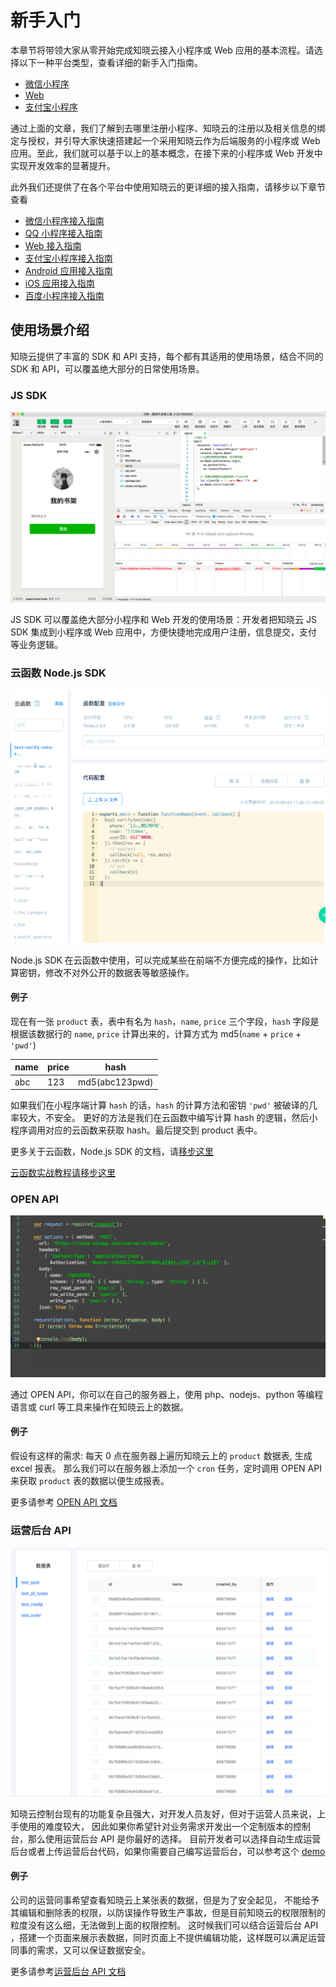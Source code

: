 # 新手入门

本章节将带领大家从零开始完成知晓云接入小程序或 Web 应用的基本流程。请选择以下一种平台类型，查看详细的新手入门指南。

- [微信小程序](./wechat.md)
- [Web](./web.md)
- [支付宝小程序](./alipay.md)

通过上面的文章，我们了解到去哪里注册小程序、知晓云的注册以及相关信息的绑定与授权，并引导大家快速搭建起一个采用知晓云作为后端服务的小程序或 Web 应用。至此，我们就可以基于以上的基本概念，在接下来的小程序或 Web 开发中实现开发效率的显著提升。

此外我们还提供了在各个平台中使用知晓云的更详细的接入指南，请移步以下章节查看

- [微信小程序接入指南](/js-sdk/wechat/README.md)
- [QQ 小程序接入指南](/js-sdk/qq/README.md)
- [Web 接入指南](/js-sdk/web/README.md)
- [支付宝小程序接入指南](/js-sdk/alipay/README.md)
- [Android 应用接入指南](/android-sdk/install.md)
- [iOS 应用接入指南](/ios-sdk/install.md)
- [百度小程序接入指南](/js-sdk/baidu/README.md)

## 使用场景介绍

知晓云提供了丰富的 SDK 和 API 支持，每个都有其适用的使用场景，结合不同的 SDK 和 API，可以覆盖绝大部分的日常使用场景。

### JS SDK

![使用知晓云 JS SDK](/images/newbies/using-js-sdk-demo.png)

JS SDK 可以覆盖绝大部分小程序和 Web 开发的使用场景：开发者把知晓云 JS SDK 集成到小程序或 Web 应用中，方便快捷地完成用户注册，信息提交，支付等业务逻辑。

### 云函数 Node.js SDK

![使用 Node.js SDK](/images/newbies/using-node-sdk.png)

Node.js SDK 在云函数中使用，可以完成某些在前端不方便完成的操作，比如计算密钥，修改不对外公开的数据表等敏感操作。

#### 例子

现在有一张 `product` 表，表中有名为 `hash`，`name`, `price` 三个字段，`hash` 字段是根据该数据行的 `name`, `price` 计算出来的，计算方式为 md5(`name` + `price` + `'pwd'`)

|name|price|hash           |
|----|---- |---------------|
|abc |123  | md5(abc123pwd)| 

如果我们在小程序端计算 `hash` 的话，`hash` 的计算方法和密钥 `'pwd'` 被破译的几率较大，不安全。
更好的方法是我们在云函数中编写计算 hash 的逻辑，然后小程序调用对应的云函数来获取 hash。最后提交到 product 表中。

更多关于云函数，Node.js SDK 的文档，请[移步这里](/cloud-function/README.md)

[云函数实战教程请移步这里](/support/practice/cloud-function.md)

### OPEN API

![使用 OPEN API](/images/newbies/using-open-api.png)

通过 OPEN API，你可以在自己的服务器上，使用 php、nodejs、python 等编程语言或 curl 等工具来操作在知晓云上的数据。

#### 例子

假设有这样的需求: 每天 0 点在服务器上遍历知晓云上的 `product` 数据表, 生成 excel 报表。
那么我们可以在服务器上添加一个 `cron` 任务，定时调用 OPEN API 来获取 `product` 表的数据以便生成报表。

更多请参考 [OPEN API 文档](/open-api/README.md)

### 运营后台 API

![自定义运营后台](/images/newbies/using-user-dashboard.png)

知晓云控制台现有的功能复杂且强大，对开发人员友好，但对于运营人员来说，上手使用的难度较大，
因此如果你希望针对业务需求开发出一个定制版本的控制台，那么使用运营后台 API 是你最好的选择。
目前开发者可以选择自动生成运营后台或者上传运营后台代码，如果你需要自己编写运营后台，可以参考这个 [demo](https://github.com/ifanrx/user-dashboard-antd-demo) 

#### 例子

公司的运营同事希望查看知晓云上某张表的数据，但是为了安全起见，
不能给予其编辑和删除表的权限，以防误操作导致生产事故，但是目前知晓云的权限限制的粒度没有这么细，无法做到上面的权限控制。
这时候我们可以结合运营后台 API ，搭建一个页面来展示表数据，同时页面上不提供编辑功能，这样既可以满足运营同事的需求，又可以保证数据安全。

更多请参考[运营后台 API 文档](/user-dash/README.md)
